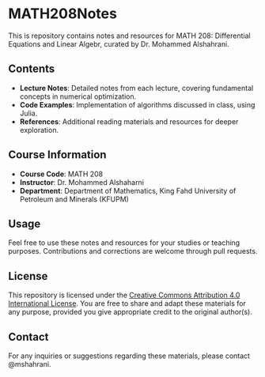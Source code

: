 # MATH208Notes

This is repository contains notes and resources for MATH 208:  Differential Equations and Linear Algebr, curated by Dr. Mohammed Alshahrani.

## Contents

- **Lecture Notes**: Detailed notes from each lecture, covering fundamental concepts in numerical optimization.
- **Code Examples**: Implementation of algorithms discussed in class, using Julia.
- **References**: Additional reading materials and resources for deeper exploration.

## Course Information

- **Course Code**: MATH 208
- **Instructor**: Dr. Mohammed Alshaharni
- **Department**: Department of Mathematics, King Fahd University of Petroleum and Minerals (KFUPM)

## Usage

Feel free to use these notes and resources for your studies or teaching purposes. Contributions and corrections are welcome through pull requests.

## License

This repository is licensed under the [Creative Commons Attribution 4.0 International License](https://creativecommons.org/licenses/by/4.0/). You are free to share and adapt these materials for any purpose, provided you give appropriate credit to the original author(s).

## Contact

For any inquiries or suggestions regarding these materials, please contact @mshahrani.

